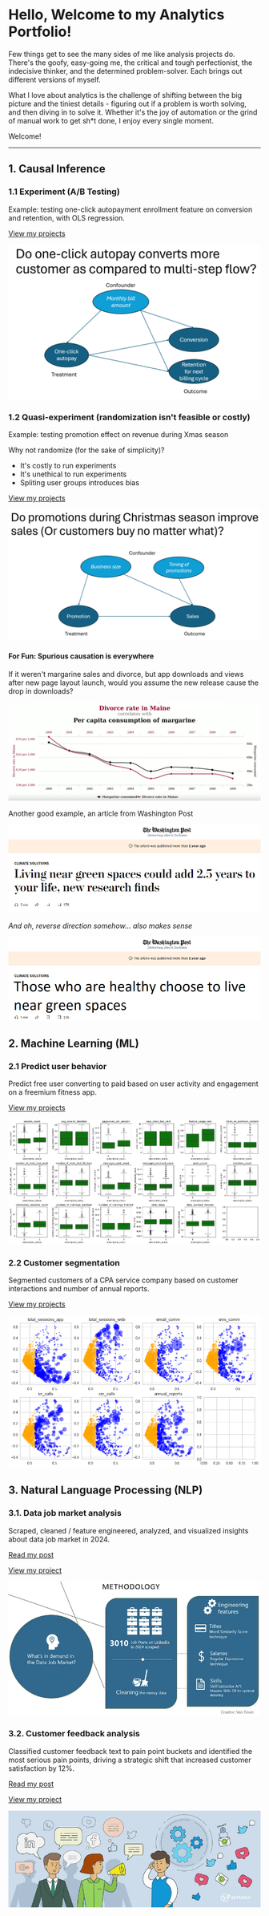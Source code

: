 # Hello, Welcome to my Analytics Portfolio! <br>
Few things get to see the many sides of me like analysis projects do. There's the goofy, easy-going me, the critical and tough perfectionist, the indecisive thinker, and the determined problem-solver. Each brings out different versions of myself. <br>

What I love about analytics is the challenge of shifting between the big picture and the tiniest details - figuring out if a problem is worth solving, and then diving in to solve it. Whether it's the joy of automation or the grind of manual work to get sh*t done, I enjoy every single moment.

Welcome!
_________
## 1. Causal Inference

### 1.1 Experiment (A/B Testing)
Example: testing one-click autopayment enrollment feature on conversion and retention, with OLS regression.

[View my projects](Causal%20inference/Experiment)

![alt text](images/one-click.png)

### 1.2 Quasi-experiment (randomization isn't feasible or costly)
Example: testing promotion effect on revenue during Xmas season

Why not randomize (for the sake of simplicity)?
- It's costly to run experiments
- It's unethical to run experiments
- Spliting user groups introduces bias

[View my projects](Causal%20inference/Quasi-experiment)

![alt text](images/xmas-sales.png)

#### For Fun: **Spurious causation is everywhere** 

If it weren't margarine sales and divorce, but app downloads and views after new page layout launch, would you assume the new release cause the drop in downloads? <br>

![alt text](images/correlation-causation.png)

Another good example, an article from Washington Post <br>

![alt text](images/spurious-causation-article.png)

*And oh, reverse direction somehow... also makes sense* <br>

![alt text](images/spurious-causation.png)

## 2. Machine Learning (ML)
### 2.1 Predict user behavior
Predict free user converting to paid based on user activity and engagement on a freemium fitness app.

[View my projects](Machine%20learning/Predict%20user%20behavior)

![alt text](images/user-engagement-vs-subscription.png)

### 2.2 Customer segmentation
Segmented customers of a CPA service company based on customer interactions and number of annual reports.

[View my projects](Machine%20learning/Customer%20segmentation)

![alt text](images/segmentation.png)

## 3. Natural Language Processing (NLP)

### 3.1. Data job market analysis 
Scraped, cleaned / feature engineered, analyzed, and visualized insights about data job market in 2024. 

[Read my post](https://medium.com/@lunadoan/data-job-market-2024-insights-you-need-to-boost-your-career-d05c7e18a5c1) <br>

[View my project](Natural%20language%20processing/data-jobs.ipynb) <br>

![alt text](images/data-jobs.png)

### 3.2. Customer feedback analysis

Classified customer feedback text to pain point buckets and identified the most serious pain points, driving a strategic shift that increased customer satisfaction by 12%.

[Read my post](https://medium.com/@lunadoan/analyzing-customer-experience-with-multilabel-text-classification-545e80eb12d0) <br>

[View my project](Natural%20language%20processing/customer-feedback.ipynb) <br>

![alt text](images/customer-feedback.png)

